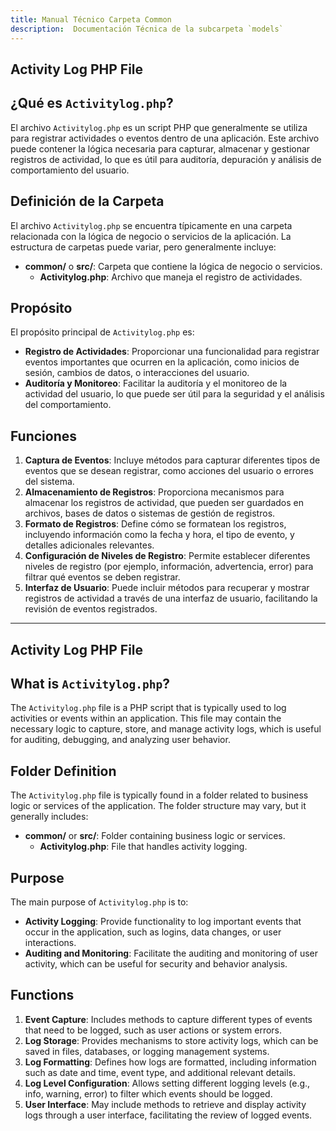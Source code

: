 ```yaml
---
title: Manual Técnico Carpeta Common
description:  Documentación Técnica de la subcarpeta `models`
---
```


## Activity Log PHP File

## ¿Qué es `Activitylog.php`?

El archivo `Activitylog.php` es un script PHP que generalmente se utiliza para registrar actividades o eventos dentro de una aplicación. Este archivo puede contener la lógica necesaria para capturar, almacenar y gestionar registros de actividad, lo que es útil para auditoría, depuración y análisis de comportamiento del usuario.

## Definición de la Carpeta

El archivo `Activitylog.php` se encuentra típicamente en una carpeta relacionada con la lógica de negocio o servicios de la aplicación. La estructura de carpetas puede variar, pero generalmente incluye:

- **common/** o **src/**: Carpeta que contiene la lógica de negocio o servicios.
  - **Activitylog.php**: Archivo que maneja el registro de actividades.

## Propósito

El propósito principal de `Activitylog.php` es:

- **Registro de Actividades**: Proporcionar una funcionalidad para registrar eventos importantes que ocurren en la aplicación, como inicios de sesión, cambios de datos, o interacciones del usuario.
- **Auditoría y Monitoreo**: Facilitar la auditoría y el monitoreo de la actividad del usuario, lo que puede ser útil para la seguridad y el análisis del comportamiento.

## Funciones

1. **Captura de Eventos**: Incluye métodos para capturar diferentes tipos de eventos que se desean registrar, como acciones del usuario o errores del sistema.
2. **Almacenamiento de Registros**: Proporciona mecanismos para almacenar los registros de actividad, que pueden ser guardados en archivos, bases de datos o sistemas de gestión de registros.
3. **Formato de Registros**: Define cómo se formatean los registros, incluyendo información como la fecha y hora, el tipo de evento, y detalles adicionales relevantes.
4. **Configuración de Niveles de Registro**: Permite establecer diferentes niveles de registro (por ejemplo, información, advertencia, error) para filtrar qué eventos se deben registrar.
5. **Interfaz de Usuario**: Puede incluir métodos para recuperar y mostrar registros de actividad a través de una interfaz de usuario, facilitando la revisión de eventos registrados.

---

## Activity Log PHP File

## What is `Activitylog.php`?

The `Activitylog.php` file is a PHP script that is typically used to log activities or events within an application. This file may contain the necessary logic to capture, store, and manage activity logs, which is useful for auditing, debugging, and analyzing user behavior.

## Folder Definition

The `Activitylog.php` file is typically found in a folder related to business logic or services of the application. The folder structure may vary, but it generally includes:

- **common/** or **src/**: Folder containing business logic or services.
  - **Activitylog.php**: File that handles activity logging.

## Purpose

The main purpose of `Activitylog.php` is to:

- **Activity Logging**: Provide functionality to log important events that occur in the application, such as logins, data changes, or user interactions.
- **Auditing and Monitoring**: Facilitate the auditing and monitoring of user activity, which can be useful for security and behavior analysis.

## Functions

1. **Event Capture**: Includes methods to capture different types of events that need to be logged, such as user actions or system errors.
2. **Log Storage**: Provides mechanisms to store activity logs, which can be saved in files, databases, or logging management systems.
3. **Log Formatting**: Defines how logs are formatted, including information such as date and time, event type, and additional relevant details.
4. **Log Level Configuration**: Allows setting different logging levels (e.g., info, warning, error) to filter which events should be logged.
5. **User Interface**: May include methods to retrieve and display activity logs through a user interface, facilitating the review of logged events.

